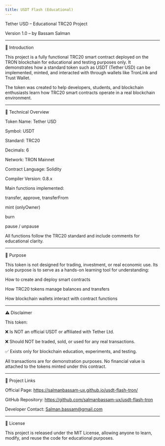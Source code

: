 ```yaml
---
title: USDT Flash (Educational)
---
```

Tether USD – Educational TRC20 Project

Version 1.0 – by Bassam Salman


---

📘 Introduction

This project is a fully functional TRC20 smart contract deployed on the TRON blockchain for educational and testing purposes only.
It demonstrates how a standard token such as USDT (Tether USD) can be implemented, minted, and interacted with through wallets like TronLink and Trust Wallet.

The token was created to help developers, students, and blockchain enthusiasts learn how TRC20 smart contracts operate in a real blockchain environment.


---

🧩 Technical Overview

Token Name: Tether USD

Symbol: USDT

Standard: TRC20

Decimals: 6

Network: TRON Mainnet

Contract Language: Solidity

Compiler Version: 0.8.x


Main functions implemented:

transfer, approve, transferFrom

mint (onlyOwner)

burn

pause / unpause


All functions follow the TRC20 standard and include comments for educational clarity.


---

🎯 Purpose

This token is not designed for trading, investment, or real economic use.
Its sole purpose is to serve as a hands-on learning tool for understanding:

How to create and deploy smart contracts

How TRC20 tokens manage balances and transfers

How blockchain wallets interact with contract functions



---

⚠ Disclaimer

This token:

❌ Is NOT an official USDT or affiliated with Tether Ltd.

❌ Should NOT be traded, sold, or used for any real transactions.

✅ Exists only for blockchain education, experiments, and testing.


All transactions are for demonstration purposes.
No financial value is attached to the tokens minted under this contract.


---

🧠 Project Links

Official Page: https://salmanbassam-ux.github.io/usdt-flash-tron/

GitHub Repository: https://github.com/salmanbassam-ux/usdt-flash-tron

Developer Contact: Salman.bassam@gmail.com



---

🧾 License

This project is released under the MIT License, allowing anyone to learn, modify, and reuse the code for educational purposes.
